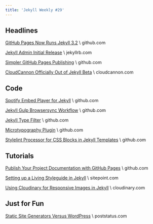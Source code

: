 ```yaml
---
title: 'Jekyll Weekly #29'
---
```

## Headlines

[GitHub Pages Now Runs Jekyll 3.2](https://github.com/blog/2236-github-pages-now-runs-jekyll-3-2) \\
github.com

[Jekyll Admin Initial Release](https://jekyllrb.com/news/2016/08/24/jekyll-admin-initial-release/) \\
jekyllrb.com

[Simpler GitHub Pages Publishing](https://github.com/blog/2228-simpler-github-pages-publishing) \\
github.com

[CloudCannon Officially Out of Jekyll Beta](http://cloudcannon.com/announcements/2016/08/31/officially-out-of-jekyll-beta/) \\
cloudcannon.com

## Code

[Spotify Embed Player for Jekyll](https://github.com/MertcanGokgoz/Jekyll-Spotify) \\
github.com

[Jekyll Gulp Browsersync Workflow](https://github.com/blehr/jekyll-gulp-browser-sync) \\
github.com

[Jekyll Type Filter](https://github.com/dalenys/jekyll-type-filter) \\
github.com

[Microtypography Plugin](https://github.com/borisschapira/jekyll-microtypo) \\
github.com

[Stylelint Processor for CSS Blocks in Jekyll Templates](https://github.com/mapbox/stylelint-processor-jekyll) \\
github.com

## Tutorials

[Publish Your Project Documentation with GitHub Pages](https://github.com/blog/2233-publish-your-project-documentation-with-github-pages) \\
github.com

[Setting up a Living Styleguide in Jekyll](https://www.sitepoint.com/setting-up-a-living-styleguide-in-jekyll/) \\
sitepoint.com

[Using Cloudinary for Responsive Images in Jekyll](http://cloudinary.com/blog/how_i_used_cloudinary_to_solve_responsive_image_needs_in_my_jekyll_website_and_shared_the_magic_in_a_plugin) \\
cloudinary.com

## Just for Fun

[Static Site Generators Versus WordPress](https://poststatus.com/static-site-generators-versus-wordpress/) \\
poststatus.com